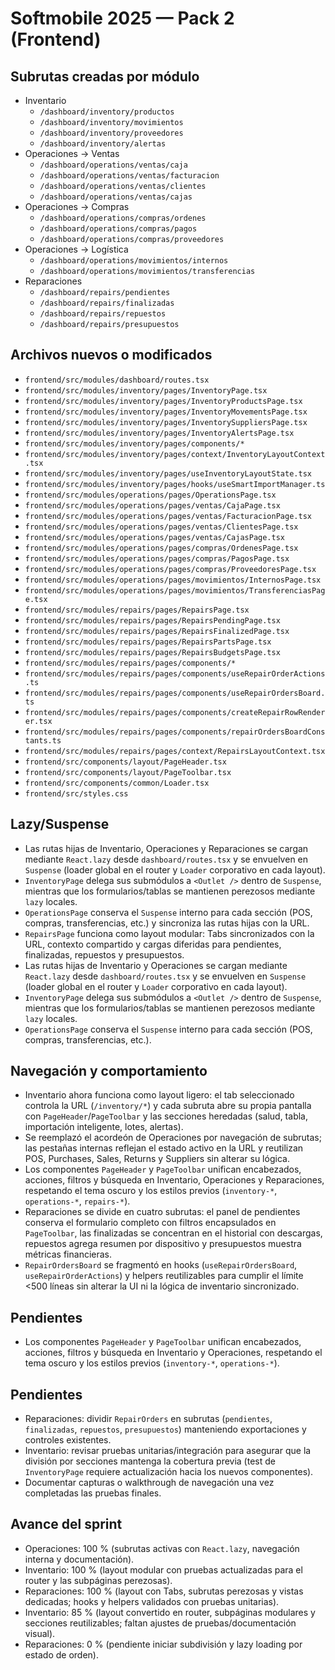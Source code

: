 # Softmobile 2025 — Pack 2 (Frontend)

## Subrutas creadas por módulo
- Inventario
  - `/dashboard/inventory/productos`
  - `/dashboard/inventory/movimientos`
  - `/dashboard/inventory/proveedores`
  - `/dashboard/inventory/alertas`
- Operaciones → Ventas
  - `/dashboard/operations/ventas/caja`
  - `/dashboard/operations/ventas/facturacion`
  - `/dashboard/operations/ventas/clientes`
  - `/dashboard/operations/ventas/cajas`
- Operaciones → Compras
  - `/dashboard/operations/compras/ordenes`
  - `/dashboard/operations/compras/pagos`
  - `/dashboard/operations/compras/proveedores`
- Operaciones → Logística
  - `/dashboard/operations/movimientos/internos`
  - `/dashboard/operations/movimientos/transferencias`
- Reparaciones
  - `/dashboard/repairs/pendientes`
  - `/dashboard/repairs/finalizadas`
  - `/dashboard/repairs/repuestos`
  - `/dashboard/repairs/presupuestos`

## Archivos nuevos o modificados
- `frontend/src/modules/dashboard/routes.tsx`
- `frontend/src/modules/inventory/pages/InventoryPage.tsx`
- `frontend/src/modules/inventory/pages/InventoryProductsPage.tsx`
- `frontend/src/modules/inventory/pages/InventoryMovementsPage.tsx`
- `frontend/src/modules/inventory/pages/InventorySuppliersPage.tsx`
- `frontend/src/modules/inventory/pages/InventoryAlertsPage.tsx`
- `frontend/src/modules/inventory/pages/components/*`
- `frontend/src/modules/inventory/pages/context/InventoryLayoutContext.tsx`
- `frontend/src/modules/inventory/pages/useInventoryLayoutState.tsx`
- `frontend/src/modules/inventory/pages/hooks/useSmartImportManager.ts`
- `frontend/src/modules/operations/pages/OperationsPage.tsx`
- `frontend/src/modules/operations/pages/ventas/CajaPage.tsx`
- `frontend/src/modules/operations/pages/ventas/FacturacionPage.tsx`
- `frontend/src/modules/operations/pages/ventas/ClientesPage.tsx`
- `frontend/src/modules/operations/pages/ventas/CajasPage.tsx`
- `frontend/src/modules/operations/pages/compras/OrdenesPage.tsx`
- `frontend/src/modules/operations/pages/compras/PagosPage.tsx`
- `frontend/src/modules/operations/pages/compras/ProveedoresPage.tsx`
- `frontend/src/modules/operations/pages/movimientos/InternosPage.tsx`
- `frontend/src/modules/operations/pages/movimientos/TransferenciasPage.tsx`
- `frontend/src/modules/repairs/pages/RepairsPage.tsx`
- `frontend/src/modules/repairs/pages/RepairsPendingPage.tsx`
- `frontend/src/modules/repairs/pages/RepairsFinalizedPage.tsx`
- `frontend/src/modules/repairs/pages/RepairsPartsPage.tsx`
- `frontend/src/modules/repairs/pages/RepairsBudgetsPage.tsx`
- `frontend/src/modules/repairs/pages/components/*`
- `frontend/src/modules/repairs/pages/components/useRepairOrderActions.ts`
- `frontend/src/modules/repairs/pages/components/useRepairOrdersBoard.ts`
- `frontend/src/modules/repairs/pages/components/createRepairRowRenderer.tsx`
- `frontend/src/modules/repairs/pages/components/repairOrdersBoardConstants.ts`
- `frontend/src/modules/repairs/pages/context/RepairsLayoutContext.tsx`
- `frontend/src/components/layout/PageHeader.tsx`
- `frontend/src/components/layout/PageToolbar.tsx`
- `frontend/src/components/common/Loader.tsx`
- `frontend/src/styles.css`

## Lazy/Suspense
- Las rutas hijas de Inventario, Operaciones y Reparaciones se cargan mediante `React.lazy` desde `dashboard/routes.tsx` y se envuelven en `Suspense` (loader global en el router y `Loader` corporativo en cada layout).
- `InventoryPage` delega sus submódulos a `<Outlet />` dentro de `Suspense`, mientras que los formularios/tablas se mantienen perezosos mediante `lazy` locales.
- `OperationsPage` conserva el `Suspense` interno para cada sección (POS, compras, transferencias, etc.) y sincroniza las rutas hijas con la URL.
- `RepairsPage` funciona como layout modular: Tabs sincronizados con la URL, contexto compartido y cargas diferidas para pendientes, finalizadas, repuestos y presupuestos.
- Las rutas hijas de Inventario y Operaciones se cargan mediante `React.lazy` desde `dashboard/routes.tsx` y se envuelven en `Suspense` (loader global en el router y `Loader` corporativo en cada layout).
- `InventoryPage` delega sus submódulos a `<Outlet />` dentro de `Suspense`, mientras que los formularios/tablas se mantienen perezosos mediante `lazy` locales.
- `OperationsPage` conserva el `Suspense` interno para cada sección (POS, compras, transferencias, etc.).

## Navegación y comportamiento
- Inventario ahora funciona como layout ligero: el tab seleccionado controla la URL (`/inventory/*`) y cada subruta abre su propia pantalla con `PageHeader`/`PageToolbar` y las secciones heredadas (salud, tabla, importación inteligente, lotes, alertas).
- Se reemplazó el acordeón de Operaciones por navegación de subrutas; las pestañas internas reflejan el estado activo en la URL y reutilizan POS, Purchases, Sales, Returns y Suppliers sin alterar su lógica.
- Los componentes `PageHeader` y `PageToolbar` unifican encabezados, acciones, filtros y búsqueda en Inventario, Operaciones y Reparaciones, respetando el tema oscuro y los estilos previos (`inventory-*`, `operations-*`, `repairs-*`).
- Reparaciones se divide en cuatro subrutas: el panel de pendientes conserva el formulario completo con filtros encapsulados en `PageToolbar`, las finalizadas se concentran en el historial con descargas, repuestos agrega resumen por dispositivo y presupuestos muestra métricas financieras.
- `RepairOrdersBoard` se fragmentó en hooks (`useRepairOrdersBoard`, `useRepairOrderActions`) y helpers reutilizables para cumplir el límite <500 líneas sin alterar la UI ni la lógica de inventario sincronizado.

## Pendientes
- Los componentes `PageHeader` y `PageToolbar` unifican encabezados, acciones, filtros y búsqueda en Inventario y Operaciones, respetando el tema oscuro y los estilos previos (`inventory-*`, `operations-*`).

## Pendientes
- Reparaciones: dividir `RepairOrders` en subrutas (`pendientes`, `finalizadas`, `repuestos`, `presupuestos`) manteniendo exportaciones y controles existentes.
- Inventario: revisar pruebas unitarias/integración para asegurar que la división por secciones mantenga la cobertura previa (test de `InventoryPage` requiere actualización hacia los nuevos componentes).
- Documentar capturas o walkthrough de navegación una vez completadas las pruebas finales.

## Avance del sprint
- Operaciones: 100 % (subrutas activas con `React.lazy`, navegación interna y documentación).
- Inventario: 100 % (layout modular con pruebas actualizadas para el router y las subpáginas perezosas).
- Reparaciones: 100 % (layout con Tabs, subrutas perezosas y vistas dedicadas; hooks y helpers validados con pruebas unitarias).
- Inventario: 85 % (layout convertido en router, subpáginas modulares y secciones reutilizables; faltan ajustes de pruebas/documentación visual).
- Reparaciones: 0 % (pendiente iniciar subdivisión y lazy loading por estado de orden).
